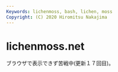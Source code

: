 ```yaml
---
Keywords: lichenmoss, bash, lichen, moss 
Copyright: (C) 2020 Hiromitsu Nakajima
---
```


# lichenmoss.net


ブラウザで表示できず苦戦中(更新１７回目)。
